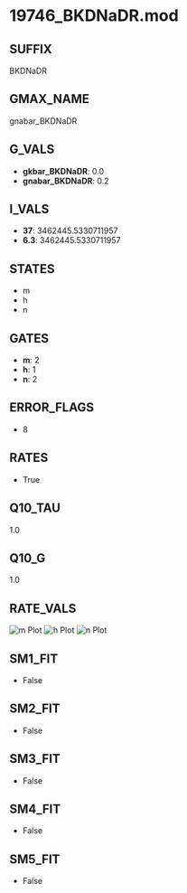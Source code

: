 # 19746_BKDNaDR.mod

## SUFFIX

BKDNaDR

## GMAX_NAME

gnabar_BKDNaDR

## G_VALS

- **gkbar_BKDNaDR**: 0.0
- **gnabar_BKDNaDR**: 0.2

## I_VALS

- **37**: 3462445.5330711957
- **6.3**: 3462445.5330711957

## STATES

- m
- h
- n

## GATES

- **m**: 2
- **h**: 1
- **n**: 2

## ERROR_FLAGS

- 8

## RATES

- True

## Q10_TAU

1.0

## Q10_G

1.0

## RATE_VALS

![m Plot](/Users/pbozelos/Dropbox/icg-Chai-Panos/supermodels/output_markdown_files/Na/19746_BKDNaDR.mod/images/m.png)
![h Plot](/Users/pbozelos/Dropbox/icg-Chai-Panos/supermodels/output_markdown_files/Na/19746_BKDNaDR.mod/images/h.png)
![n Plot](/Users/pbozelos/Dropbox/icg-Chai-Panos/supermodels/output_markdown_files/Na/19746_BKDNaDR.mod/images/n.png)

## SM1_FIT

- False

## SM2_FIT

- False

## SM3_FIT

- False

## SM4_FIT

- False

## SM5_FIT

- False

